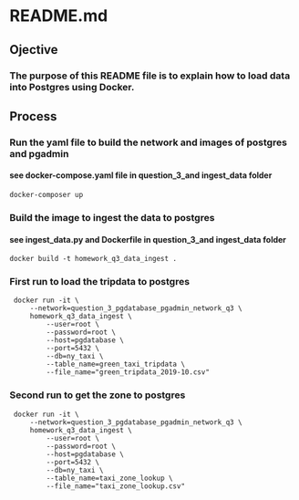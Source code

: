# README.md

## Ojective

### The purpose of this README file is to explain how to load data into Postgres using Docker.

## Process

### Run the yaml file to build the network and images of postgres and pgadmin

#### see docker-compose.yaml file in question_3_and ingest_data folder

```
docker-composer up
```


### Build the image to ingest the data to postgres 

#### see ingest_data.py and Dockerfile in question_3_and ingest_data folder

```
docker build -t homework_q3_data_ingest .
```


### First run to load the tripdata to postgres

```
 docker run -it \
     --network=question_3_pgdatabase_pgadmin_network_q3 \
     homework_q3_data_ingest \
         --user=root \
         --password=root \
         --host=pgdatabase \
         --port=5432 \
         --db=ny_taxi \
         --table_name=green_taxi_tripdata \
         --file_name="green_tripdata_2019-10.csv"
```


### Second run to get the zone to postgres

```
 docker run -it \
     --network=question_3_pgdatabase_pgadmin_network_q3 \
     homework_q3_data_ingest \
         --user=root \
         --password=root \
         --host=pgdatabase \
         --port=5432 \
         --db=ny_taxi \
         --table_name=taxi_zone_lookup \
         --file_name="taxi_zone_lookup.csv"
```
